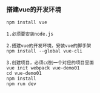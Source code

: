 ### 搭建vue的开发环境

```
npm install vue
```

```
1.必须要安装node.js
```

```
2.搭建vue的开发环境，安装vue的脚手架
npm install --global vue-cli
```


```
3.创建项目，必须cd到一个对应的项目里面
vue init webpack vue-demo01
cd vue-demo01
npm install
npm run dev
```
